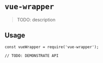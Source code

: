 # `vue-wrapper`

> TODO: description

## Usage

```
const vueWrapper = require('vue-wrapper');

// TODO: DEMONSTRATE API
```
